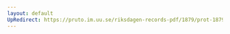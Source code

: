 ```yaml
---
layout: default
UpRedirect: https://pruto.im.uu.se/riksdagen-records-pdf/1879/prot-1879--ak--062/prot-1879--ak--062_022.pdf
---
```

